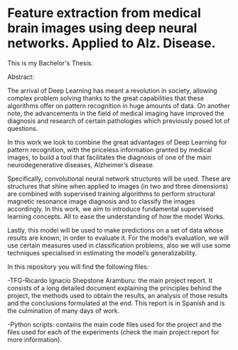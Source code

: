 # Feature extraction from medical brain images using deep neural networks. Applied to Alz. Disease.
This is my Bachelor's Thesis.

Abstract:

The arrival of Deep Learning has meant a revolution in society, allowing 
complex problem solving thanks to the great capabilities that these 
algorithms offer on pattern recognition in huge amounts of data.
On another note, the advancements in the field of medical imaging have 
improved the diagnosis and research of certain pathologies which previously 
posed lot of questions.

In this work we look to combine the great advantages of Deep Learning for 
pattern recognition, with the priceless information granted by medical 
images, to build a tool that facilitates the diagnosis of one of the main neurodegenerative 
diseases, Alzheimer’s disease.

Specifically, convolutional neural network structures will be used. These are 
structures that shine when applied to images (in two and three dimensions) 
are combined with supervised training algorithms to perform structural 
magnetic resonance image diagnosis and to classify the images accordingly.
In this work, we aim to introduce fundamental supervised learning concepts. 
All to ease the understanding of how the model Works.

Lastly, this model will be used to make predictions on a set of data whose 
results are known, in order to evaluate it. For the model’s evaluation, we will 
use certain measures used in classification problems, also we will use some 
techniques specialised in estimating the model’s generalizability.



In this repository you will find the following files:

-TFG-Ricardo Ignacio Shepstone Aramburu: the main project report. It consists of a long detailed document explaining the principles behind the project, the methods used to obtain the results, an analysis of those results and the conclusions formulated at the end. This report is in Spanish and is the culmination of many days of work.

-Python scripts: contains the main code files used for the project and the files used for each of the experiments (check the main project report for more information).





